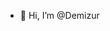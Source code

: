 - 👋 Hi, I’m @Demizur

<!---
Demizur/Demizur is a ✨ special ✨ repository because its `README.md` (this file) appears on your GitHub profile.
You can click the Preview link to take a look at your changes.
--->
